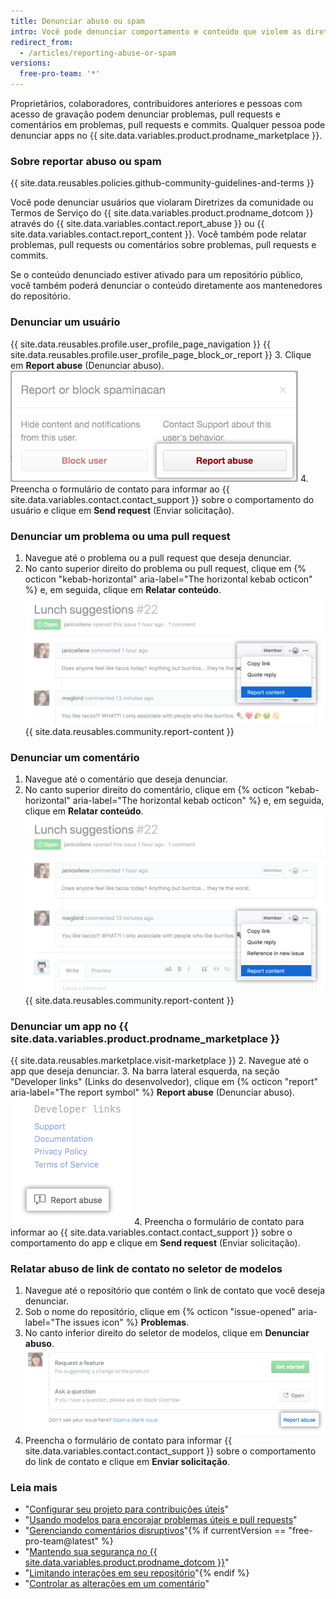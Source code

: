 ```yaml
---
title: Denunciar abuso ou spam
intro: Você pode denunciar comportamento e conteúdo que violem as diretrizes e os termos da comunidade.
redirect_from:
  - /articles/reporting-abuse-or-spam
versions:
  free-pro-team: '*'
---
```


Proprietários, colaboradores, contribuidores anteriores e pessoas com acesso de gravação podem denunciar problemas, pull requests e comentários em problemas, pull requests e commits. Qualquer pessoa pode denunciar apps no {{ site.data.variables.product.prodname_marketplace }}.

### Sobre reportar abuso ou spam

{{ site.data.reusables.policies.github-community-guidelines-and-terms }}

Você pode denunciar usuários que violaram Diretrizes da comunidade ou Termos de Serviço do {{ site.data.variables.product.prodname_dotcom }} através do {{ site.data.variables.contact.report_abuse }} ou {{ site.data.variables.contact.report_content }}. Você também pode relatar problemas, pull requests ou comentários sobre problemas, pull requests e commits.

Se o conteúdo denunciado estiver ativado para um repositório público, você também poderá denunciar o conteúdo diretamente aos mantenedores do repositório.

### Denunciar um usuário

{{ site.data.reusables.profile.user_profile_page_navigation }}
{{ site.data.reusables.profile.user_profile_page_block_or_report }}
3. Clique em **Report abuse** (Denunciar abuso). ![Caixa de diálogo modal com opções para bloquear o usuário ou denunciar um abuso](/assets/images/help/profile/profile-report-abuse.png)
4. Preencha o formulário de contato para informar ao {{ site.data.variables.contact.contact_support }} sobre o comportamento do usuário e clique em **Send request** (Enviar solicitação).

### Denunciar um problema ou uma pull request

1. Navegue até o problema ou a pull request que deseja denunciar.
2. No canto superior direito do problema ou pull request, clique em
{% octicon "kebab-horizontal" aria-label="The horizontal kebab octicon" %} e, em seguida, clique em **Relatar conteúdo**.
  ![Botão para denunciar um comentário](/assets/images/help/repository/menu-report-issue-or-pr.png)
{{ site.data.reusables.community.report-content }}

### Denunciar um comentário

1. Navegue até o comentário que deseja denunciar.
2. No canto superior direito do comentário, clique em
{% octicon "kebab-horizontal" aria-label="The horizontal kebab octicon" %} e, em seguida, clique em **Relatar conteúdo**.
![Menu Kebab com opção para denunciar um comentário](/assets/images/help/repository/menu-report-comment.png)
{{ site.data.reusables.community.report-content }}

### Denunciar um app no {{ site.data.variables.product.prodname_marketplace }}

{{ site.data.reusables.marketplace.visit-marketplace }}
2. Navegue até o app que deseja denunciar.
3. Na barra lateral esquerda, na seção "Developer links" (Links do desenvolvedor), clique em {% octicon "report" aria-label="The report symbol" %} **Report abuse** (Denunciar abuso). ![Botão para denunciar um app no {{ site.data.variables.product.prodname_marketplace }}](/assets/images/help/marketplace/marketplace-report-app.png)
4. Preencha o formulário de contato para informar ao {{ site.data.variables.contact.contact_support }} sobre o comportamento do app e clique em **Send request** (Enviar solicitação).

### Relatar abuso de link de contato no seletor de modelos

1. Navegue até o repositório que contém o link de contato que você deseja denunciar.
2. Sob o nome do repositório, clique em {% octicon "issue-opened" aria-label="The issues icon" %} **Problemas**.
3. No canto inferior direito do seletor de modelos, clique em **Denunciar abuso**. ![Link para denunciar um abuso](/assets/images/help/repository/template-chooser-report-abuse.png)
4. Preencha o formulário de contato para informar {{ site.data.variables.contact.contact_support }} sobre o comportamento do link de contato e clique em **Enviar solicitação**.

### Leia mais

- "[Configurar seu projeto para contribuições úteis](/articles/setting-up-your-project-for-healthy-contributions)"
- "[Usando modelos para encorajar problemas úteis e pull requests](/github/building-a-strong-community/using-templates-to-encourage-useful-issues-and-pull-requests)"
- "[Gerenciando comentários disruptivos](/articles/managing-disruptive-comments)"{% if currentVersion == "free-pro-team@latest" %}
- "[Mantendo sua segurança no {{ site.data.variables.product.prodname_dotcom }}](/github/building-a-strong-community/maintaining-your-safety-on-github)"
- "[Limitando interações em seu repositório](/github/building-a-strong-community/limiting-interactions-in-your-repository)"{% endif %}
- "[Controlar as alterações em um comentário](/articles/tracking-changes-in-a-comment)"
